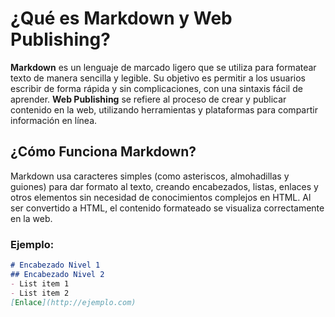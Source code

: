 # ¿Qué es Markdown y Web Publishing?

**Markdown** es un lenguaje de marcado ligero que se utiliza para formatear texto de manera sencilla y legible. Su objetivo es permitir a los usuarios escribir de forma rápida y sin complicaciones, con una sintaxis fácil de aprender. **Web Publishing** se refiere al proceso de crear y publicar contenido en la web, utilizando herramientas y plataformas para compartir información en línea.

## ¿Cómo Funciona Markdown?

Markdown usa caracteres simples (como asteriscos, almohadillas y guiones) para dar formato al texto, creando encabezados, listas, enlaces y otros elementos sin necesidad de conocimientos complejos en HTML. Al ser convertido a HTML, el contenido formateado se visualiza correctamente en la web.

### Ejemplo:
```markdown
# Encabezado Nivel 1
## Encabezado Nivel 2
- List item 1
- List item 2
[Enlace](http://ejemplo.com)

